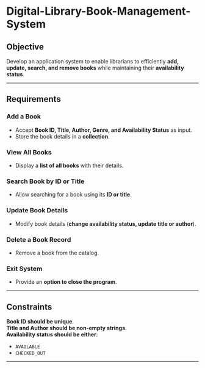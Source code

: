 # Digital-Library-Book-Management-System

## Objective  
Develop an application system to enable librarians to efficiently **add, update, search, and remove books** while maintaining their **availability status**.

---

## Requirements  

### Add a Book  
- Accept **Book ID, Title, Author, Genre, and Availability Status** as input.  
- Store the book details in a **collection**.

### View All Books  
- Display a **list of all books** with their details.

### Search Book by ID or Title  
- Allow searching for a book using its **ID or title**.

### Update Book Details  
- Modify book details (**change availability status, update title or author**).

### Delete a Book Record  
- Remove a book from the catalog.

### Exit System  
- Provide an **option to close the program**.

---

## Constraints  
 **Book ID should be unique**.  
 **Title and Author should be non-empty strings**.  
 **Availability status should be either**:  
   - `AVAILABLE`  
   - `CHECKED_OUT`  

---
